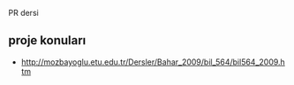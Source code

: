 PR dersi

## proje konuları

- http://mozbayoglu.etu.edu.tr/Dersler/Bahar_2009/bil_564/bil564_2009.htm
